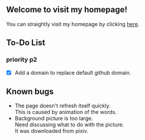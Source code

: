 ## Welcome to visit my homepage!  
You can straightly visit my homepage by clicking [here](https://bill.moe).  

## To-Do List
### priority p2
- [x] Add a domain to replace default github domain.  

## Known bugs
- The page doesn't refresh itself quickly.  
This is caused by animation of the words.  
- Background picture is too large.  
Need discussing what to do with the picture.  
It was downloaded from pixiv.  
